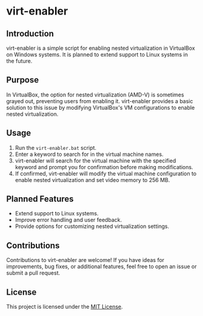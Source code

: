 # virt-enabler

## Introduction
virt-enabler is a simple script for enabling nested virtualization in VirtualBox on Windows systems. It is planned to extend support to Linux systems in the future.

## Purpose
In VirtualBox, the option for nested virtualization (AMD-V) is sometimes grayed out, preventing users from enabling it. virt-enabler provides a basic solution to this issue by modifying VirtualBox's VM configurations to enable nested virtualization.

## Usage
1. Run the `virt-enabler.bat` script.
2. Enter a keyword to search for in the virtual machine names.
3. virt-enabler will search for the virtual machine with the specified keyword and prompt you for confirmation before making modifications.
4. If confirmed, virt-enabler will modify the virtual machine configuration to enable nested virtualization and set video memory to 256 MB.

## Planned Features
- Extend support to Linux systems.
- Improve error handling and user feedback.
- Provide options for customizing nested virtualization settings.

## Contributions
Contributions to virt-enabler are welcome! If you have ideas for improvements, bug fixes, or additional features, feel free to open an issue or submit a pull request.

## License
This project is licensed under the [MIT License](LICENSE).
